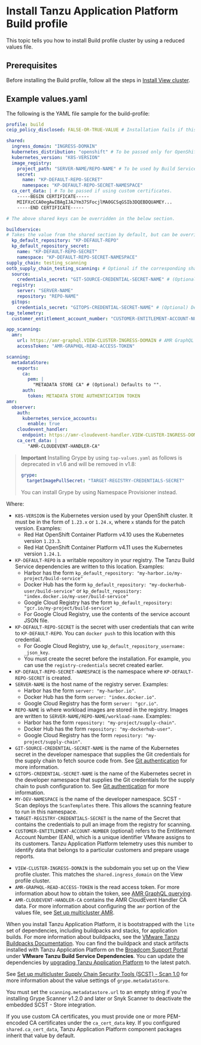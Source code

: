 # Install Tanzu Application Platform Build profile

This topic tells you how to install Build profile cluster by using a reduced values file.

## Prerequisites

Before installing the Build profile, follow all the steps in [Install View cluster](../installing-multicluster.hbs.md#install-view-cluster).

## Example values.yaml

The following is the YAML file sample for the build-profile:

```yaml
profile: build
ceip_policy_disclosed: FALSE-OR-TRUE-VALUE # Installation fails if this is not set to true. Not a string.

shared:
  ingress_domain: "INGRESS-DOMAIN"
  kubernetes_distribution: "openshift" # To be passed only for OpenShift. Defaults to "".
  kubernetes_version: "K8S-VERSION"
  image_registry:
    project_path: "SERVER-NAME/REPO-NAME" # To be used by Build Service by appending "/buildservice" and used by Supply chain by appending "/workloads".
    secret:
      name: "KP-DEFAULT-REPO-SECRET"
      namespace: "KP-DEFAULT-REPO-SECRET-NAMESPACE"
  ca_cert_data: | # To be passed if using custom certificates.
    -----BEGIN CERTIFICATE-----
    MIIFXzCCA0egAwIBAgIJAJYm37SFocjlMA0GCSqGSIb3DQEBDQUAMEY...
    -----END CERTIFICATE-----

# The above shared keys can be overridden in the below section.

buildservice:
# Takes the value from the shared section by default, but can be overridden by setting a different value.
  kp_default_repository: "KP-DEFAULT-REPO"
  kp_default_repository_secret:
    name: "KP-DEFAULT-REPO-SECRET"
    namespace: "KP-DEFAULT-REPO-SECRET-NAMESPACE"
supply_chain: testing_scanning
ootb_supply_chain_testing_scanning: # Optional if the corresponding shared keys are provided.
  source:
    credentials_secret: "GIT-SOURCE-CREDENTIAL-SECRET-NAME" # (Optional) Defaults to "".
  registry:
    server: "SERVER-NAME"
    repository: "REPO-NAME"
  gitops:
    credentials_secret: "GITOPS-CREDENTIAL-SECRET-NAME" # (Optional) Defaults to "".
tap_telemetry:
  customer_entitlement_account_number: "CUSTOMER-ENTITLEMENT-ACCOUNT-NUMBER" # (Optional) Identify data for creating Tanzu Application Platform usage reports.

app_scanning:
  amr:
    url: https://amr-graphql.VIEW-CLUSTER-INGRESS-DOMAIN # AMR GraphQL location at the View profile cluster.
    accessToken: "AMR-GRAPHQL-READ-ACCESS-TOKEN"

scanning:
  metadataStore:
    exports:
      ca:
        pem: |
          "METADATA STORE CA" # (Optional) Defaults to "".
      auth:
        token: METADATA STORE AUTHENTICATION TOKEN
amr:
  observer:
    auth:
      kubernetes_service_accounts:
        enable: true
    cloudevent_handler:
      endpoint: https://amr-cloudevent-handler.VIEW-CLUSTER-INGRESS-DOMAIN # AMR CloudEvent Handler location at the View profile cluster.
    ca_cert_data: |
        "AMR-CLOUDEVENT-HANDLER-CA"
```

> **Important** Installing Grype by using `tap-values.yaml` as follows is
> deprecated in v1.6 and will be removed in v1.8:
>
> ```yaml
> grype:
>   targetImagePullSecret: "TARGET-REGISTRY-CREDENTIALS-SECRET"
>```
>
> You can install Grype by using Namespace Provisioner instead.

Where:

- `K8S-VERSION` is the Kubernetes version used by your OpenShift cluster. It must be in the form of `1.23.x` or `1.24.x`, where `x` stands for the patch version. Examples:
    - Red Hat OpenShift Container Platform v4.10 uses the Kubernetes version `1.23.3`.
    - Red Hat OpenShift Container Platform v4.11 uses the Kubernetes version `1.24.1`.
- `KP-DEFAULT-REPO` is a writable repository in your registry. The Tanzu Build Service dependencies are written to this location. Examples:
    - Harbor has the form `kp_default_repository: "my-harbor.io/my-project/build-service"`
    - Docker Hub has the form `kp_default_repository: "my-dockerhub-user/build-service"` or `kp_default_repository: "index.docker.io/my-user/build-service"`
    - Google Cloud Registry has the form `kp_default_repository: "gcr.io/my-project/build-service"`
    - For Google Cloud Registry, use the contents of the service account JSON file.
- `KP-DEFAULT-REPO-SECRET` is the secret with user credentials that can write to `KP-DEFAULT-REPO`. You can `docker push` to this location with this credential.
    - For Google Cloud Registry, use `kp_default_repository_username: _json_key`.
    - You must create the secret before the installation. For example, you can use the `registry-credentials` secret created earlier.
- `KP-DEFAULT-REPO-SECRET-NAMESPACE` is the namespace where `KP-DEFAULT-REPO-SECRET` is created.
- `SERVER-NAME` is the host name of the registry server. Examples:
    - Harbor has the form `server: "my-harbor.io"`.
    - Docker Hub has the form `server: "index.docker.io"`.
    - Google Cloud Registry has the form `server: "gcr.io"`.
- `REPO-NAME` is where workload images are stored in the registry.
Images are written to `SERVER-NAME/REPO-NAME/workload-name`. Examples:
    - Harbor has the form `repository: "my-project/supply-chain"`.
    - Docker Hub has the form `repository: "my-dockerhub-user"`.
    - Google Cloud Registry has the form `repository: "my-project/supply-chain"`.
- `GIT-SOURCE-CREDENTIAL-SECRET-NAME` is the name of the Kubernetes secret in the developer namespace that supplies the Git credentials for the supply chain to fetch source code from. See [Git authentication](../../scc/git-auth.hbs.md) for more information.
- `GITOPS-CREDENTIAL-SECRET-NAME` is the name of the Kubernetes secret in the developer namespace that supplies the Git credentials for the supply chain to push configuration to. See [Git authentication](../../scc/git-auth.hbs.md) for more information.
- `MY-DEV-NAMESPACE` is the name of the developer namespace. SCST - Scan deploys the `ScanTemplates` there. This allows the scanning feature to run in this namespace.
- `TARGET-REGISTRY-CREDENTIALS-SECRET` is the name of the Secret that contains the
credentials to pull an image from the registry for scanning.
- `CUSTOMER-ENTITLEMENT-ACCOUNT-NUMBER` (optional) refers to the Entitlement Account Number (EAN),
  which is a unique identifier VMware assigns to its customers. Tanzu Application Platform telemetry
  uses this number to identify data that belongs to a particular customers and prepare usage
  reports.
<!-- For more information about identifying the Entitlement Account Number, see [Locating the Entitlement Account number for new orders](https://kb.vmware.com/s/article/2148565). -->
- `VIEW-CLUSTER-INGRESS-DOMAIN` is the subdomain you set up on the View profile cluster. This matches the `shared.ingress_domain` on the View profile cluster.
- `AMR-GRAPHQL-READ-ACCESS-TOKEN` is the read access token. For more information about how to obtain the token, see [AMR GraphQL querying](../../scst-store/amr/graphql-query.hbs.md#connect-to-amr-graphql).
- `AMR-CLOUDEVENT-HANDLER-CA` contains the AMR CloudEvent Handler CA data. For more information about configuring the `amr` portion of the values file, see [Set up multicluster AMR](../../scst-store/multicluster-setup.hbs.md).

When you install Tanzu Application Platform, it is bootstrapped with the `lite`
set of dependencies, including buildpacks and stacks, for application builds.
For more information about buildpacks, see the [VMware Tanzu Buildpacks Documentation](https://docs.vmware.com/en/VMware-Tanzu-Buildpacks/services/tanzu-buildpacks/GUID-index.html).
You can find the buildpack and stack artifacts installed with Tanzu Application Platform
on the [Broadcom Support Portal](https://support.broadcom.com/group/ecx/productdownloads?subfamily=Tanzu%20Build%20Service%20(TBS)) under **VMware Tanzu Build Service Dependencies**.
You can update the dependencies by [upgrading Tanzu Application Platform](../../upgrading.md) to the latest patch.

See [Set up multicluster Supply Chain Security Tools (SCST) - Scan 1.0](../../scst-scan/multicluster-setup-scan-v1.hbs.md) for more information about the value settings of `grype.metadataStore`.

You must set the `scanning.metadatastore.url` to an empty string if you're installing Grype Scanner v1.2.0 and later or Snyk Scanner to deactivate the embedded SCST - Store integration.

If you use custom CA certificates, you must provide one or more PEM-encoded CA certificates under the `ca_cert_data` key. If you configured `shared.ca_cert_data`, Tanzu Application Platform component packages inherit that value by default.
